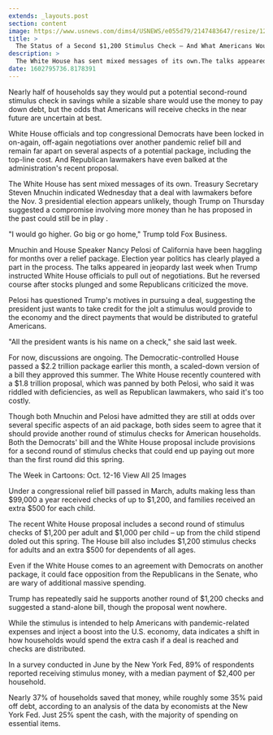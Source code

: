 ```yaml
--- 
extends: _layouts.post 
section: content 
image: https://www.usnews.com/dims4/USNEWS/e055d79/2147483647/resize/1200x%3E/quality/85/?url=http%3A%2F%2Fmedia.beam.usnews.com%2Fe7%2F23%2F4262750e41a8b4978efa771511a3%2F201015-stimulus-editorial.jpg 
title: > 
  The Status of a Second $1,200 Stimulus Check – And What Americans Would Do With It 
description: > 
  The White House has sent mixed messages of its own.The talks appeared in jeopardy last week when Trump instructed White House officials to pull out of negotiations.The recent White House proposal includes a second round of stimulus checks of $1,200 per adult and $1,000 per child – up from the child stipend doled out this spring.The House bill also includes $1,200 stimulus checks for adults and an extra $500 for dependents of all ages.In a survey conducted in June by the New York Fed, 89% of respondents reported receiving stimulus money, with a median payment of $2,400 per household. 
date: 1602795736.8178391 
--- 
```

Nearly half of households say they would put a potential second-round stimulus check in savings while a sizable share would use the money to pay down debt, but the odds that Americans will receive checks in the near future are uncertain at best.

White House officials and top congressional Democrats have been locked in on-again, off-again negotiations over another pandemic relief bill and remain far apart on several aspects of a potential package, including the top-line cost. And Republican lawmakers have even balked at the administration's recent proposal.

The White House has sent mixed messages of its own. Treasury Secretary Steven Mnuchin indicated Wednesday that a deal with lawmakers before the Nov. 3 presidential election appears unlikely, though Trump on Thursday suggested a compromise involving more money than he has proposed in the past could still be in play .

"I would go higher. Go big or go home," Trump told Fox Business.

Mnuchin and House Speaker Nancy Pelosi of California have been haggling for months over a relief package. Election year politics has clearly played a part in the process. The talks appeared in jeopardy last week when Trump instructed White House officials to pull out of negotiations. But he reversed course after stocks plunged and some Republicans criticized the move.

Pelosi has questioned Trump's motives in pursuing a deal, suggesting the president just wants to take credit for the jolt a stimulus would provide to the economy and the direct payments that would be distributed to grateful Americans.

"All the president wants is his name on a check," she said last week.

For now, discussions are ongoing. The Democratic-controlled House passed a $2.2 trillion package earlier this month, a scaled-down version of a bill they approved this summer. The White House recently countered with a $1.8 trillion proposal, which was panned by both Pelosi, who said it was riddled with deficiencies, as well as Republican lawmakers, who said it's too costly.

Though both Mnuchin and Pelosi have admitted they are still at odds over several specific aspects of an aid package, both sides seem to agree that it should provide another round of stimulus checks for American households. Both the Democrats' bill and the White House proposal include provisions for a second round of stimulus checks that could end up paying out more than the first round did this spring.

The Week in Cartoons: Oct. 12-16 View All 25 Images

Under a congressional relief bill passed in March, adults making less than $99,000 a year received checks of up to $1,200, and families received an extra $500 for each child.

The recent White House proposal includes a second round of stimulus checks of $1,200 per adult and $1,000 per child – up from the child stipend doled out this spring. The House bill also includes $1,200 stimulus checks for adults and an extra $500 for dependents of all ages.

Even if the White House comes to an agreement with Democrats on another package, it could face opposition from the Republicans in the Senate, who are wary of additional massive spending.

Trump has repeatedly said he supports another round of $1,200 checks and suggested a stand-alone bill, though the proposal went nowhere.

While the stimulus is intended to help Americans with pandemic-related expenses and inject a boost into the U.S. economy, data indicates a shift in how households would spend the extra cash if a deal is reached and checks are distributed.

In a survey conducted in June by the New York Fed, 89% of respondents reported receiving stimulus money, with a median payment of $2,400 per household.

Nearly 37% of households saved that money, while roughly some 35% paid off debt, according to an analysis of the data by economists at the New York Fed. Just 25% spent the cash, with the majority of spending on essential items.